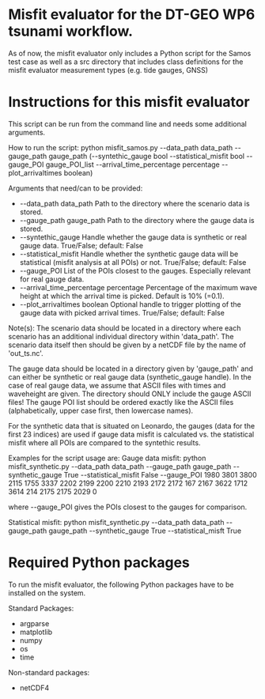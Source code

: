 # Misfit evaluator for the DT-GEO WP6 tsunami workflow. 

As of now, the misfit evaluator only includes a Python script for the Samos test case as well as a src directory that includes class definitions for the misfit evaluator measurement types (e.g. tide gauges, GNSS)

# Instructions for this misfit evaluator

This script can be run from the command line and needs some additional arguments.

How to run the script: 
  python misfit_samos.py --data_path data_path --gauge_path gauge_path (--syntethic_gauge bool --statistical_misfit bool --gauge_POI gauge_POI_list --arrival_time_percentage percentage --plot_arrivaltimes boolean)

Arguments that need/can to be provided:
  * --data_path data_path                               Path to the directory where the scenario data is stored. 
  * --gauge_path gauge_path                         Path to the directory where the gauge data is stored.
  * --syntethic_gauge                                     Handle whether the gauge data is synthetic or real gauge data. True/False; default: False 
  * --statistical_misfit                                     Handle whether the synthetic gauge data will be statistical (misfit analysis at all POIs) or not. True/False; default: False
  * --gauge_POI                                              List of the POIs closest to the gauges. Especially relevant for real gauge data.
  * --arrival_time_percentage percentage      Percentage of the maximum wave height at which the arrival time is picked. Default is 10% (=0.1).
  * --plot_arrivaltimes boolean                       Optional handle to trigger plotting of the gauge data with picked arrival times. True/False; default: False


Note(s): 
The scenario data should be located in a directory where each scenario has an additional individual directory within 'data_path'. The scenario data itself then should be given by a netCDF file by the name of 'out_ts.nc'.

The gauge data should be located in a directory given by 'gauge_path' and can either be synthetic or real gauge data (synthetic_gauge handle). In the case of real gauge data, we assume that ASCII files with times and waveheight are given. The directory should ONLY include the gauge ASCII files!
The gauge POI list should be ordered exactly like the ASCII files (alphabetically, upper case first, then lowercase names).

For the synthetic data that is situated on Leonardo, the gauges (data for the first 23 indices) are used if gauge data misfit is calculated vs. the statistical misfit where all POIs are compared to the syntethic results.

Examples for the script usage are:
Gauge data misfit: 
python misfit_synthetic.py --data_path data_path --gauge_path gauge_path --synthetic_gauge True  --statistical_misfit False --gauge_POI 1980 3801 3800 2115 1755 3337 2202 2199 2200 2210 2193 2172 2172 167 2167 3622 1712 3614 214 2175 2175 2029 0

where --gauge_POI gives the POIs closest to the gauges for comparison.

Statistical misfit:
python misfit_synthetic.py --data_path data_path --gauge_path gauge_path --synthetic_gauge True  --statistical_misft True

# Required Python packages
To run the misfit evaluator, the following Python packages have to be installed on the system. 

Standard Packages:
  * argparse
  * matplotlib
  * numpy
  * os
  * time 
  
Non-standard packages:
  * netCDF4
